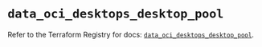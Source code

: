 # `data_oci_desktops_desktop_pool`

Refer to the Terraform Registry for docs: [`data_oci_desktops_desktop_pool`](https://registry.terraform.io/providers/oracle/oci/6.18.0/docs/data-sources/desktops_desktop_pool).
